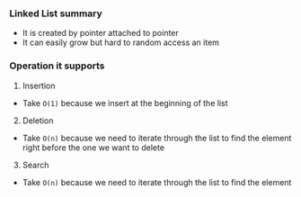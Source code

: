 ### Linked List summary
- It is created by pointer attached to pointer
- It can easily grow but hard to random access an item

### Operation it supports
1. Insertion
  - Take `O(1)` because we insert at the beginning of the list
2. Deletion
  - Take `O(n)` because we need to iterate through the list to find the element right before the one we want to delete
3. Search
  - Take `O(n)` because we need to iterate through the list to find the element
